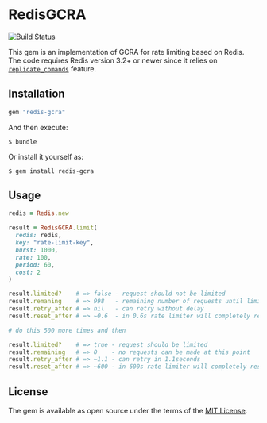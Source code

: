 # RedisGCRA
[![Build Status](https://travis-ci.org/rwz/redis-gcra.svg?branch=master)](https://travis-ci.org/rwz/redis-gcra)

This gem is an implementation of GCRA for rate limiting based on Redis. The
code requires Redis version 3.2+ or newer since it relies on
[`replicate_comands`][redis-replicate-commands] feature.

[redis-replicate-commands]: https://redis.io/commands/eval#replicating-commands-instead-of-scripts
## Installation

```ruby
gem "redis-gcra"
```

And then execute:

    $ bundle

Or install it yourself as:

    $ gem install redis-gcra

## Usage

```ruby
redis = Redis.new

result = RedisGCRA.limit(
  redis: redis,
  key: "rate-limit-key",
  burst: 1000,
  rate: 100,
  period: 60,
  cost: 2
)

result.limited?    # => false - request should not be limited
result.remaning    # => 998   - remaining number of requests until limited
result.retry_after # => nil   - can retry without delay
result.reset_after # => ~0.6  - in 0.6s rate limiter will completely reset

# do this 500 more times and then

result.limited?    # => true - request should be limited
result.remaining   # => 0    - no requests can be made at this point
result.retry_after # => ~1.1 - can retry in 1.1seconds
result.reset_after # => ~600 - in 600s rate limiter will completely reset
```

## License

The gem is available as open source under the terms of the [MIT License](http://opensource.org/licenses/MIT).

